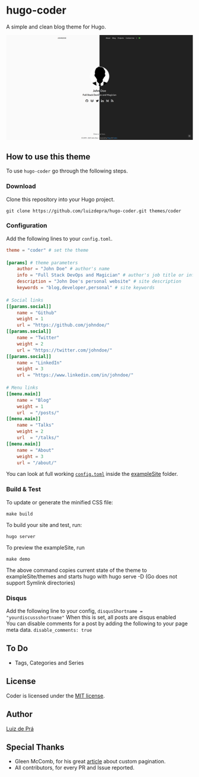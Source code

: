 # hugo-coder

A simple and clean blog theme for Hugo.

![](https://github.com/luizdepra/hugo-coder/blob/master/images/screenshot.png)

## How to use this theme

To use `hugo-coder` go through the following steps.

### Download

Clone this repository into your Hugo project.

```
git clone https://github.com/luizdepra/hugo-coder.git themes/coder
```

### Configuration

Add the following lines to your `config.toml`.

```toml
theme = "coder" # set the theme

[params] # theme parameters
    author = "John Doe" # author's name
    info = "Full Stack DevOps and Magician" # author's job title or info
    description = "John Doe's personal website" # site description
    keywords = "blog,developer,personal" # site keywords
    
# Social links
[[params.social]]
    name = "Github"
    weight = 1
    url = "https://github.com/johndoe/"
[[params.social]]
    name = "Twitter"
    weight = 2
    url = "https://twitter.com/johndoe/"
[[params.social]]
    name = "LinkedIn"
    weight = 3
    url = "https://www.linkedin.com/in/johndoe/"

# Menu links
[[menu.main]]
    name = "Blog"
    weight = 1
    url  = "/posts/"
[[menu.main]]
    name = "Talks"
    weight = 2
    url  = "/talks/"
[[menu.main]]
    name = "About"
    weight = 3
    url = "/about/"
```




You can look at full working [`config.toml`](https://github.com/luizdepra/hugo-coder/blob/master/exampleSite/config.toml) inside the [exampleSite](https://github.com/luizdepra/hugo-coder/tree/master/exampleSite) folder.

### Build & Test

To update or generate the minified CSS file:

```
make build
```

To build your site and test, run:

```
hugo server
```
To preview the exampleSite, run
```
make demo
```
 The above command copies current state of the theme to exampleSite/themes and starts hugo with hugo serve -D (Go does not support Symlink directories)

### Disqus
Add the following line to your config,
```disqusShortname = "yourdiscussshortname"``` When this is set, all posts are disqus enabled   
You can disable comments for a post by adding the following to your page meta data.
```disable_comments: true```


## To Do
- Tags, Categories and Series

## License

Coder is licensed under the [MIT license](https://github.com/luizdepra/hugo-coder/blob/master/LICENSE.md).

## Author

[Luiz de Prá](https://luizdepra.com)

## Special Thanks

- Gleen McComb, for his great [article](https://glennmccomb.com/articles/how-to-build-custom-hugo-pagination/) about custom pagination.
- All contributors, for every PR and Issue reported.
